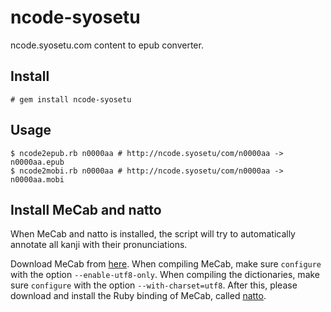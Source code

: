# ncode-syosetu

ncode.syosetu.com content to epub converter.

## Install
```
# gem install ncode-syosetu
```

## Usage
```
$ ncode2epub.rb n0000aa # http://ncode.syosetu/com/n0000aa -> n0000aa.epub
$ ncode2mobi.rb n0000aa # http://ncode.syosetu/com/n0000aa -> n0000aa.mobi
```

## Install MeCab and natto

When MeCab and natto is installed, the script will try to automatically annotate all kanji with their pronunciations.

Download MeCab from [here](http://mecab.googlecode.com/svn/trunk/mecab/doc/index.html). When compiling MeCab, make sure `configure` with the option `--enable-utf8-only`. When compiling the dictionaries, make sure `configure` with the option `--with-charset=utf8`. After this, please download and install the Ruby binding of MeCab, called [natto](https://bitbucket.org/buruzaemon/natto/).